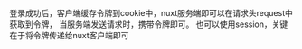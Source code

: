   登录成功后，客户端缓存令牌到cookie中，nuxt服务端即可以在请求头request中获取到令牌，
  当服务端发送请求时，携带令牌即可。
  也可以使用session，关键在于将令牌传递给nuxt客户端即可

